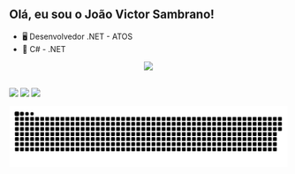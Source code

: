 ## Olá, eu sou o João Victor Sambrano!
  - 🖥️ Desenvolvedor .NET - ATOS
  - 🎒 C# - .NET
  
  
  
<div align="center">
  <a href="https://github.com/jsambrano20">
  <img height="150em" src="https://github-readme-stats.vercel.app/api/top-langs/?username=jsambrano20&layout=compact&langs_count=7&theme=merko"/>
</div>
<!--div style="display: inline_block"><br>
  <img align="center" alt="João-Csharp" height="30" width="40" src="https://raw.githubusercontent.com/devicons/devicon/master/icons/csharp/csharp-original.svg">
  <img align="center" alt="João-Csharp" height="30" width="40" src="https://cdn.jsdelivr.net/gh/devicons/devicon/icons/dotnetcore/dotnetcore-original.svg" />-->

  ##
 
<div> 
  <a href="https://www.instagram.com/jvsambrano/" target="_blank"><img src="https://img.shields.io/badge/-Instagram-%23E4405F?style=for-the-badge&logo=instagram&logoColor=white" target="_blank"></a>
  <a href = "mailto:joao.sambrano@outlook.com"><img src="https://img.shields.io/badge/Microsoft_Outlook-0078D4?style=for-the-badge&logo=microsoft-outlook&logoColor=white target="_blank"></a>
  <a href="https://www.linkedin.com/in/joao-sambrano/" target="_blank"><img src="https://img.shields.io/badge/-LinkedIn-%230077B5?style=for-the-badge&logo=linkedin&logoColor=white" target="_blank"></a> 
 
    
  ![Snake animation](https://github.com/jsambrano20/jsambrano20/blob/output/github-contribution-grid-snake.svg)
 
</div>

<!-- <img height="150em" src="https://github-readme-stats.vercel.app/api?username=jsambrano20&show_icons=true&theme=merko&include_all_commits=true&count_private=true"/>-->

